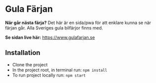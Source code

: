 # Gula Färjan
**När går nästa färja?**
Det här är en sida/pwa för att enklare kunna se när färjan går. Alla Sveriges gula bilfärjor finns med.

**Se sidan live här:**
https://www.gulafarjan.se

## Installation
- Clone the project
- In the project root, in terminal run: ``npm install``
- To run project locally run: ``npm start``